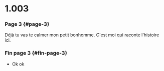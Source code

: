# 1.003

### Page 3 {#page-3}

Déjà tu vas te calmer mon petit bonhomme. C'est moi qui raconte l'histoire ici.

### Fin page 3 {#fin-page-3}

* Ok ok

